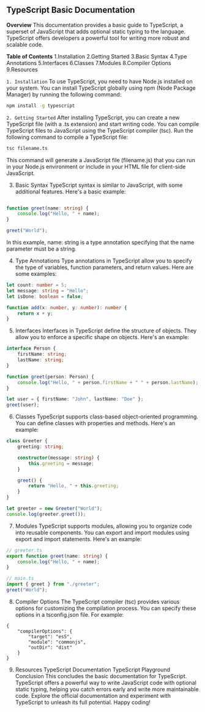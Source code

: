 ## TypeScript Basic Documentation
**Overview**
This documentation provides a basic guide to TypeScript, a superset of JavaScript that adds optional static typing to the language.
TypeScript offers developers a powerful tool for writing more robust and scalable code.

**Table of Contents**
1.Installation
2.Getting Started
3.Basic Syntax
4.Type Annotations
5.Interfaces
6.Classes
7.Modules
8.Compiler Options
9.Resources

`1. Installation`
To use TypeScript, you need to have Node.js installed on your system. You can install TypeScript globally using npm (Node Package Manager) by running the following command:

```bash
npm install -g typescript
```

`2. Getting Started`
After installing TypeScript, you can create a new TypeScript file (with a .ts extension) and start writing code. You can compile TypeScript files to JavaScript using the TypeScript compiler (tsc). Run the following command to compile a TypeScript file:


```bash
tsc filename.ts
```
This command will generate a JavaScript file (filename.js) that you can run in your Node.js environment or include in your HTML file for client-side JavaScript.

3. Basic Syntax
TypeScript syntax is similar to JavaScript, with some additional features. Here's a basic example:

```typescript

function greet(name: string) {
    console.log("Hello, " + name);
}

greet("World");
```
In this example, name: string is a type annotation specifying that the name parameter must be a string.

4. Type Annotations
Type annotations in TypeScript allow you to specify the type of variables, function parameters, and return values. Here are some examples:

```typescript
let count: number = 5;
let message: string = "Hello";
let isDone: boolean = false;

function add(x: number, y: number): number {
    return x + y;
}
```

5. Interfaces
Interfaces in TypeScript define the structure of objects. They allow you to enforce a specific shape on objects. Here's an example:

```typescript
interface Person {
    firstName: string;
    lastName: string;
}

function greet(person: Person) {
    console.log("Hello, " + person.firstName + " " + person.lastName);
}

let user = { firstName: "John", lastName: "Doe" };
greet(user);
```
6. Classes
TypeScript supports class-based object-oriented programming. You can define classes with properties and methods. Here's an example:

```typescript
class Greeter {
    greeting: string;

    constructor(message: string) {
        this.greeting = message;
    }

    greet() {
        return "Hello, " + this.greeting;
    }
}

let greeter = new Greeter("World");
console.log(greeter.greet());
```

7. Modules
TypeScript supports modules, allowing you to organize code into reusable components. You can export and import modules using export and import statements. Here's an example:

```typescript
// greeter.ts
export function greet(name: string) {
    console.log("Hello, " + name);
}

// main.ts
import { greet } from "./greeter";
greet("World");
```

8. Compiler Options
The TypeScript compiler (tsc) provides various options for customizing the compilation process. You can specify these options in a tsconfig.json file. For example:


```
{
    "compilerOptions": {
        "target": "es5",
        "module": "commonjs",
        "outDir": "dist"
    }
}
```
9. Resources
TypeScript Documentation
TypeScript Playground
Conclusion
This concludes the basic documentation for TypeScript. TypeScript offers a powerful way to write JavaScript code with optional static typing, helping you catch errors early and write more maintainable code. Explore the official documentation and experiment with TypeScript to unleash its full potential. Happy coding!
